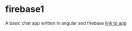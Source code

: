 # firebase1

A basic chat app written in angular and firebase
[link to app](https://crackling-fire-8350.firebaseapp.com/)
